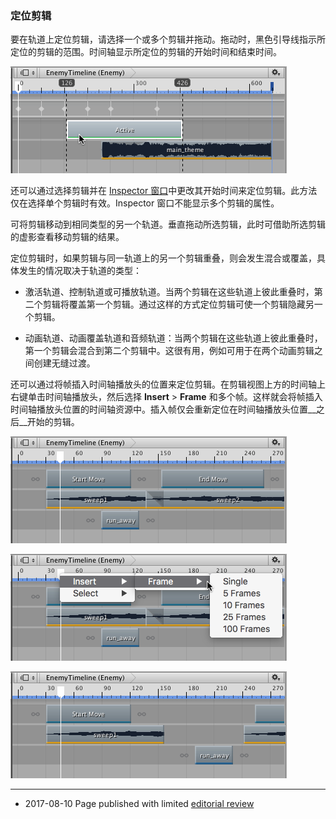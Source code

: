 ### 定位剪辑

要在轨道上定位剪辑，请选择一个或多个剪辑并拖动。拖动时，黑色引导线指示所定位的剪辑的范围。时间轴显示所定位的剪辑的开始时间和结束时间。

![通过拖动定位一个或多个选定剪辑](../uploads/Main/timeline_clips_positioning.png)

还可以通过选择剪辑并在 [Inspector 窗口](script-EditorClip.html)中更改其开始时间来定位剪辑。此方法仅在选择单个剪辑时有效。Inspector 窗口不能显示多个剪辑的属性。

可将剪辑移动到相同类型的另一个轨道。垂直拖动所选剪辑，此时可借助所选剪辑的虚影查看移动剪辑的结果。

定位剪辑时，如果剪辑与同一轨道上的另一个剪辑重叠，则会发生混合或覆盖，具体发生的情况取决于轨道的类型：

* 激活轨道、控制轨道或可播放轨道。当两个剪辑在这些轨道上彼此重叠时，第二个剪辑将覆盖第一个剪辑。通过这样的方式定位剪辑可使一个剪辑隐藏另一个剪辑。

* 动画轨道、动画覆盖轨道和音频轨道：当两个剪辑在这些轨道上彼此重叠时，第一个剪辑会混合到第二个剪辑中。这很有用，例如可用于在两个动画剪辑之间创建无缝过渡。

还可以通过将帧插入时间轴播放头的位置来定位剪辑。在剪辑视图上方的时间轴上右键单击时间轴播放头，然后选择 __Insert__ > __Frame__ 和多个帧。这样就会将帧插入时间轴播放头位置的时间轴资源中。插入帧仅会重新定位在时间轴播放头位置__之后__开始的剪辑。

![将时间轴播放头移动到要插入帧的位置](../uploads/Main/timeline_playhead_insert_before.png)

![右键单击时间轴播放头，然后选择 ***_Insert_*** > ***_Frame_*** 将剪辑移动具体帧数](../uploads/Main/timeline_playhead_insert_menu.png)

![只有在时间轴播放头之后开始的剪辑才会移动。在此示例中，在第 45 帧处插入 100 帧会影响 End Move、sweep2 和 run_away 剪辑。](../uploads/Main/timeline_playhead_insert_100_after.png)

---
* <span class="page-edit">2017-08-10  Page published with limited [editorial review](DocumentationEditorialReview.html)
</span>
